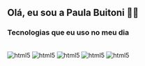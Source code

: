 ## Olá, eu sou a Paula Buitoni 🖐🏻





### Tecnologias que eu uso no meu dia 

<div style="display: inline_block"><br/>
 <img aline="center" alt="html5" src="https://img.shields.io/badge/HTML5-E34F26?style=for-the-badge&logo=html5&logoColor=white"/>
 <img aline="center" alt="html5" src="https://img.shields.io/badge/CSS3-1572B6?style=for-the-badge&logo=css3&logoColor=white"/>
 <img aline="center" alt="html5" src="https://img.shields.io/badge/JavaScript-F7DF1E?style=for-the-badge&logo=javascript&logoColor=black"/>
 <img aline="center" alt="html5" src="https://img.shields.io/badge/Figma-F24E1E?style=for-the-badge&logo=figma&logoColor=white"/>
 <img aline="center" alt="html5" src="https://img.shields.io/badge/Visual_Studio_Code-0078D4?style=for-the-badge&logo=visual%20studio%20code&logoColor=white"/>
 
 </div>
